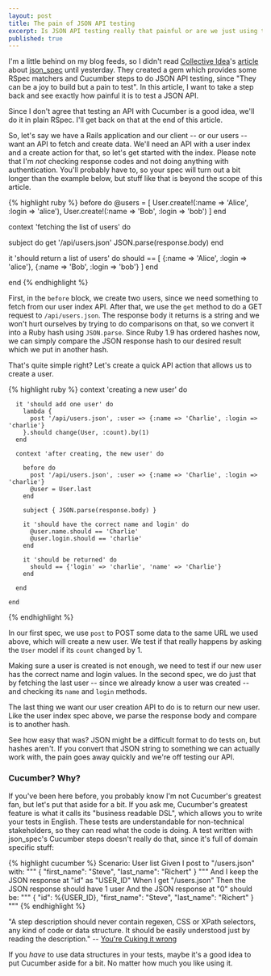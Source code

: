 ```yaml
---
layout: post
title: The pain of JSON API testing
excerpt: Is JSON API testing really that painful or are we just using the wrong tools for the job?
published: true
---
```


I'm a little behind on my blog feeds, so I didn't read [Collective Idea](http://collectiveidea.com/)'s [article](http://collectiveidea.com/blog/archives/2011/07/12/test-your-api-with-cucumber-and-json_spec/) about [json_spec](https://github.com/collectiveidea/json_spec) until yesterday. They created a gem which provides some RSpec matchers and Cucumber steps to do JSON API testing, since "They can be a joy to build but a pain to test". In this article, I want to take a step back and see exactly how painful it is to test a JSON API.

Since I don't agree that testing an API with Cucumber is a good idea, we'll do it in plain RSpec. I'll get back on that at the end of this article.

So, let's say we have a Rails application and our client -- or our users -- want an API to fetch and create data. We'll need an API with a user index and a create action for that, so let's get started with the index. Please note that I'm _not_ checking response codes and not doing anything with authentication. You'll probably have to, so your spec will turn out a bit longer than the example below, but stuff like that is beyond the scope of this article.

{% highlight ruby %}
before do
  @users = [
    User.create!(:name => 'Alice', :login => 'alice'),
    User.create!(:name => 'Bob', :login => 'bob')
  ]
end

context 'fetching the list of users' do

  subject do
    get '/api/users.json'
    JSON.parse(response.body)
  end

  it 'should return a list of users' do
    should == [
      {:name => 'Alice', :login => 'alice'},
      {:name => 'Bob', :login => 'bob'}
    ]
  end

end
{% endhighlight %}

First, in the `before` block, we create two users, since we need something to fetch from our user index API. After that, we use the `get` method to do a GET request to `/api/users.json`. The response body it returns is a string and we won't hurt ourselves by trying to do comparisons on that, so we convert it into a Ruby hash using `JSON.parse`. Since Ruby 1.9 has ordered hashes now, we can simply compare the JSON response hash to our desired result which we put in another hash.

That's quite simple right? Let's create a quick API action that allows us to create a user.

{% highlight ruby %}
    context 'creating a new user' do

      it 'should add one user' do
        lambda {
          post '/api/users.json', :user => {:name => 'Charlie', :login => 'charlie'}
        }.should change(User, :count).by(1)
      end

      context 'after creating, the new user' do

        before do
          post '/api/users.json', :user => {:name => 'Charlie', :login => 'charlie'}
          @user = User.last
        end

        subject { JSON.parse(response.body) }

        it 'should have the correct name and login' do
          @user.name.should == 'Charlie'
          @user.login.should == 'charlie'
        end

        it 'should be returned' do
          should == {'login' => 'charlie', 'name' => 'Charlie'}
        end

      end

    end
{% endhighlight %}

In our first spec, we use `post` to POST some data to the same URL we used above, which will create a new user. We test if that really happens by asking the `User` model if its `count` changed by 1.

Making sure a user is created is not enough, we need to test if our new user has the correct name and login values. In the second spec, we do just that by fetching the last user -- since we already know a user was created -- and checking its `name` and `login` methods.

The last thing we want our user creation API to do is to return our new user. Like the user index spec above, we parse the response body and compare is to another hash.

See how easy that was? JSON might be a difficult format to do tests on, but hashes aren't. If you convert that JSON string to something we can actually work with, the pain goes away quickly and we're off testing our API.

### Cucumber? Why?

If you've been here before, you probably know I'm not Cucumber's greatest fan, but let's put that aside for a bit. If you ask me, Cucumber's greatest feature is what it calls its "business readable DSL", which allows you to write your tests in English. These tests are understandable for non-technical stakeholders, so they can read what the code is doing. A test written with json_spec's Cucumber steps doesn't really do that, since it's full of domain specific stuff:

{% highlight cucumber %}
    Scenario: User list
      Given I post to "/users.json" with:
        """
        {
          "first_name": "Steve",
          "last_name": "Richert"
        }
        """
      And I keep the JSON response at "id" as "USER_ID"
      When I get "/users.json"
      Then the JSON response should have 1 user
      And the JSON response at "0" should be:
        """
        {
          "id": %{USER_ID},
          "first_name": "Steve",
          "last_name": "Richert"
        }
        """
{% endhighlight %}

"A step description should never contain regexen, CSS or XPath selectors, any kind of code or data structure. It should be easily understood just by reading the description." -- [You're Cuking it wrong](http://elabs.se/blog/15-you-re-cuking-it-wrong)

If you _have_ to use data structures in your tests, maybe it's a good idea to put Cucumber aside for a bit. No matter how much you like using it.
